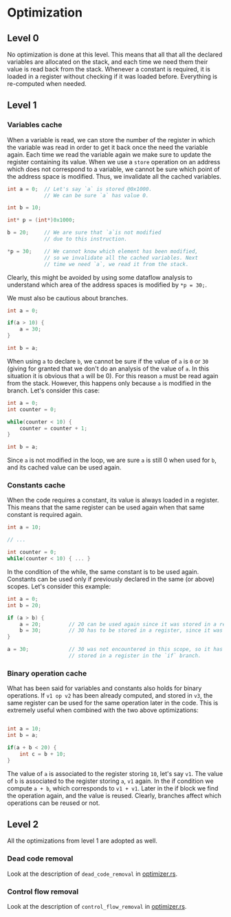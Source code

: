 # Optimization

## Level 0

No optimization is done at this level. 
This means that all that all the declared variables are allocated on the stack, and each time we need them their value is read back from the stack.
Whenever a constant is required, it is loaded in a register without checking if it was loaded before.
Everything is re-computed when needed.

## Level 1

### Variables cache
When a variable is read, we can store the number of the register in which the variable was read in order to get it back once the need the variable again.
Each time we read the variable again we make sure to update the register containing its value. 
When we use a `store` operation on an address which does not correspond to a variable, we cannot be sure which point of the address space is modified. 
Thus, we invalidate all the cached variables.

```c
int a = 0;  // Let's say `a` is stored @0x1000.
            // We can be sure `a` has value 0.

int b = 10;

int* p = (int*)0x1000;

b = 20;     // We are sure that `a`is not modified 
            // due to this instruction.

*p = 30;    // We cannot know which element has been modified, 
            // so we invalidate all the cached variables. Next
            // time we need `a`, we read it from the stack.
```

Clearly, this might be avoided by using some dataflow analysis to understand which area of the address spaces is modified by `*p = 30;`.

We must also be cautious about branches.

```c
int a = 0;

if(a > 10) {
    a = 30;
}

int b = a;
```

When using `a` to declare `b`, we cannot be sure if the value of `a` is `0` or `30` (giving for granted that we don't do an analysis of the value of `a`. 
In this situation it is obvious that `a` will be 0).  For this reason `a` must be read again from the stack. However, this happens only because `a` is modified 
in the branch. Let's consider this case:

```c
int a = 0;
int counter = 0;

while(counter < 10) {
    counter = counter + 1;
}

int b = a;
```

Since `a` is not modified in the loop, we are sure `a` is still 0 when used for `b`, and its cached value can be used again.

### Constants cache
When the code requires a constant, its value is always loaded in a register. 
This means that the same register can be used again when that same constant is required again.

```c
int a = 10;

// ...

int counter = 0;
while(counter < 10) { ... }
```

In the condition of the while, the same constant is to be used again.
Constants can be used only if previously declared in the same (or above) scopes. Let's consider this example:

```c
int a = 0;
int b = 20;

if (a > b) {
    a = 20;         // 20 can be used again since it was stored in a register while declaring `b`.
    b = 30;         // 30 has to be stored in a register, since it was never encountered.
}

a = 30;             // 30 was not encountered in this scope, so it has to be loaded, although it was
                    // stored in a register in the `if` branch.
```

### Binary operation cache
What has been said for variables and constants also holds for binary operations. If `v1 op v2` has been already computed, and stored in `v3`, 
the same register can be used for the same operation later in the code. This is extremely useful when combined with the two above optimizations:

```c

int a = 10; 
int b = a;

if(a + b < 20) {
    int c = b + 10;
}
```

The value of `a` is associated to the register storing `10`, let's say `v1`. The value of `b` is associated to the register storing `a`, `v1` again.
In the if condition we compute `a + b`, which corresponds to `v1 + v1`. Later in the if block we find the operation again, and the value is reused.
Clearly, branches affect which operations can be reused or not.

## Level 2

All the optimizations from level 1 are adopted as well. 

### Dead code removal
Look at the description of `dead_code_removal` in [optimizer.rs](./optimizer.rs).

### Control flow removal
Look at the description of `control_flow_removal` in [optimizer.rs](./optimizer.rs).
